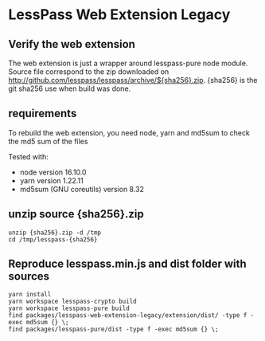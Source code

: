 # LessPass Web Extension Legacy

## Verify the web extension

The web extension is just a wrapper around lesspass-pure node module.
Source file correspond to the zip downloaded on http://github.com/lesspass/lesspass/archive/${sha256}.zip.
{sha256} is the git sha256 use when build was done.

## requirements

To rebuild the web extension, you need node, yarn and md5sum to check the md5 sum of the files

Tested with:

 * node version 16.10.0
 * yarn version 1.22.11
 * md5sum (GNU coreutils) version 8.32

## unzip source {sha256}.zip

    unzip {sha256}.zip -d /tmp
    cd /tmp/lesspass-{sha256}

## Reproduce lesspass.min.js and dist folder with sources

    yarn install
    yarn workspace lesspass-crypto build
    yarn workspace lesspass-pure build
    find packages/lesspass-web-extension-legacy/extension/dist/ -type f -exec md5sum {} \;
    find packages/lesspass-pure/dist -type f -exec md5sum {} \;
